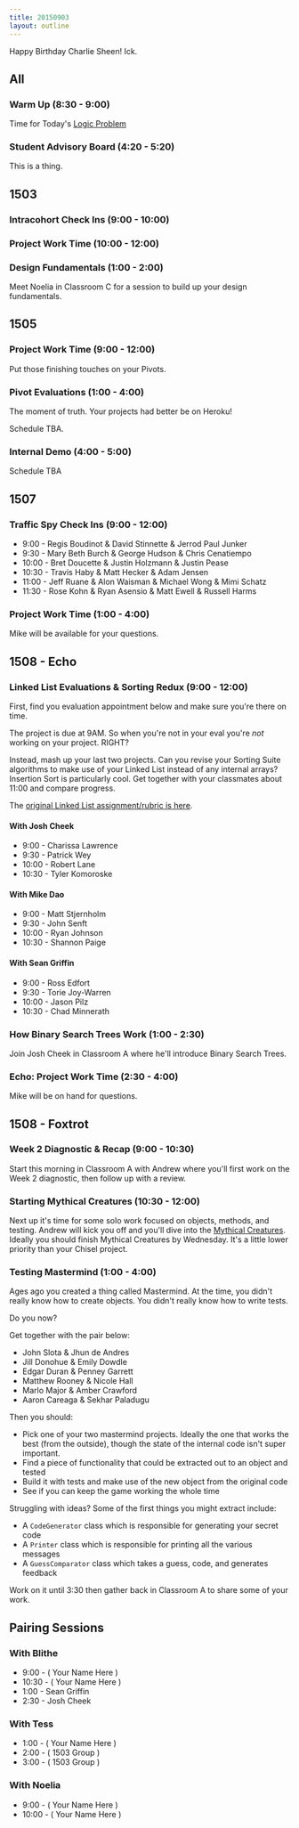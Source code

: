 ```yaml
---
title: 20150903
layout: outline
---
```


Happy Birthday Charlie Sheen! Ick.

## All

### Warm Up (8:30 - 9:00)

Time for Today's [Logic Problem](http://cl.ly/3W390s2H2H0m)

### Student Advisory Board (4:20 - 5:20)

This is a thing.


## 1503

### Intracohort Check Ins (9:00 - 10:00)

### Project Work Time (10:00 - 12:00)

### Design Fundamentals (1:00 - 2:00)

Meet Noelia in Classroom C for a session to build up your design fundamentals.

## 1505

### Project Work Time (9:00 - 12:00)

Put those finishing touches on your Pivots.

### Pivot Evaluations (1:00 - 4:00)

The moment of truth. Your projects had better be on Heroku!

Schedule TBA.

### Internal Demo (4:00 - 5:00)

Schedule TBA


## 1507

### Traffic Spy Check Ins (9:00 - 12:00)

* 9:00 - Regis Boudinot & David Stinnette & Jerrod Paul Junker
* 9:30 - Mary Beth Burch & George Hudson & Chris Cenatiempo
* 10:00 - Bret Doucette & Justin Holzmann & Justin Pease
* 10:30 - Travis Haby & Matt Hecker & Adam Jensen
* 11:00 - Jeff Ruane & Alon Waisman & Michael Wong & Mimi Schatz
* 11:30 - Rose Kohn & Ryan Asensio & Matt Ewell & Russell Harms

### Project Work Time (1:00 - 4:00)

Mike will be available for your questions.


## 1508 - Echo

### Linked List Evaluations & Sorting Redux (9:00 - 12:00)

First, find you evaluation appointment below and make sure you're there on time.

The project is due at 9AM. So when you're not in your eval you're *not* working
on your project. RIGHT?

Instead, mash up your last two projects. Can you revise your Sorting Suite algorithms
to make use of your Linked List instead of any internal arrays? Insertion Sort is
particularly cool. Get together with your classmates about 11:00 and compare progress.

The [original Linked List assignment/rubric is here](https://github.com/turingschool/curriculum/blob/master/source/projects/linked_lists.markdown).

#### With Josh Cheek

* 9:00 - Charissa Lawrence
* 9:30 - Patrick Wey
* 10:00 - Robert Lane
* 10:30 - Tyler Komoroske

#### With Mike Dao

* 9:00 - Matt Stjernholm
* 9:30 - John Senft
* 10:00 - Ryan Johnson
* 10:30 - Shannon Paige

#### With Sean Griffin

* 9:00 - Ross Edfort
* 9:30 - Torie Joy-Warren
* 10:00 - Jason Pilz
* 10:30 - Chad Minnerath

### How Binary Search Trees Work (1:00 - 2:30)

Join Josh Cheek in Classroom A where he'll introduce Binary Search Trees.

### Echo: Project Work Time (2:30 - 4:00)

Mike will be on hand for questions.

## 1508 - Foxtrot

### Week 2 Diagnostic & Recap (9:00 - 10:30)

Start this morning in Classroom A with Andrew where you'll first work on the
Week 2 diagnostic, then follow up with a review.

### Starting Mythical Creatures (10:30 - 12:00)

Next up it's time for some solo work focused on objects, methods, and testing.
Andrew will kick you off and you'll dive into the [Mythical Creatures](https://github.com/turingschool/ruby-exercises). Ideally you should
finish Mythical Creatures by Wednesday. It's a little lower priority than your
Chisel project.

### Testing Mastermind (1:00 - 4:00)

Ages ago you created a thing called Mastermind. At the time, you didn't really
know how to create objects. You didn't really know how to write tests.

Do you now?

Get together with the pair below:

* John Slota & Jhun de Andres
* Jill Donohue & Emily Dowdle
* Edgar Duran & Penney Garrett
* Matthew Rooney & Nicole Hall
* Marlo Major & Amber Crawford
* Aaron Careaga & Sekhar Paladugu

Then you should:

* Pick one of your two mastermind projects. Ideally the one that works the best
(from the outside), though the state of the internal code isn't super important.
* Find a piece of functionality that could be extracted out to an object and
tested
* Build it with tests and make use of the new object from the original code
* See if you can keep the game working the whole time

Struggling with ideas? Some of the first things you might extract include:

* A `CodeGenerator` class which is responsible for generating your secret code
* A `Printer` class which is responsible for printing all the various messages
* A `GuessComparator` class which takes a guess, code, and generates feedback

Work on it until 3:30 then gather back in Classroom A to share some of your work.

## Pairing Sessions

### With Blithe

* 9:00 - ( Your Name Here )
* 10:30 - ( Your Name Here )
* 1:00 - Sean Griffin
* 2:30 - Josh Cheek

### With Tess

* 1:00 - ( Your Name Here )
* 2:00 - ( 1503 Group )
* 3:00 - ( 1503 Group )

### With Noelia

* 9:00 - ( Your Name Here )
* 10:00 - ( Your Name Here )
